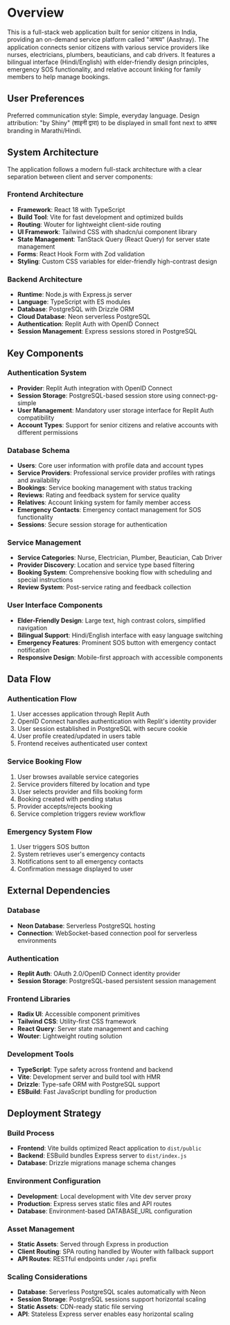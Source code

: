 # Overview

This is a full-stack web application built for senior citizens in India, providing an on-demand service platform called "आश्रय" (Aashray). The application connects senior citizens with various service providers like nurses, electricians, plumbers, beauticians, and cab drivers. It features a bilingual interface (Hindi/English) with elder-friendly design principles, emergency SOS functionality, and relative account linking for family members to help manage bookings.

## User Preferences

Preferred communication style: Simple, everyday language.
Design attribution: "by Shiny" (शाइनी द्वारा) to be displayed in small font next to आश्रय branding in Marathi/Hindi.

## System Architecture

The application follows a modern full-stack architecture with a clear separation between client and server components:

### Frontend Architecture
- **Framework**: React 18 with TypeScript
- **Build Tool**: Vite for fast development and optimized builds
- **Routing**: Wouter for lightweight client-side routing
- **UI Framework**: Tailwind CSS with shadcn/ui component library
- **State Management**: TanStack Query (React Query) for server state management
- **Forms**: React Hook Form with Zod validation
- **Styling**: Custom CSS variables for elder-friendly high-contrast design

### Backend Architecture
- **Runtime**: Node.js with Express.js server
- **Language**: TypeScript with ES modules
- **Database**: PostgreSQL with Drizzle ORM
- **Cloud Database**: Neon serverless PostgreSQL
- **Authentication**: Replit Auth with OpenID Connect
- **Session Management**: Express sessions stored in PostgreSQL

## Key Components

### Authentication System
- **Provider**: Replit Auth integration with OpenID Connect
- **Session Storage**: PostgreSQL-based session store using connect-pg-simple
- **User Management**: Mandatory user storage interface for Replit Auth compatibility
- **Account Types**: Support for senior citizens and relative accounts with different permissions

### Database Schema
- **Users**: Core user information with profile data and account types
- **Service Providers**: Professional service provider profiles with ratings and availability
- **Bookings**: Service booking management with status tracking
- **Reviews**: Rating and feedback system for service quality
- **Relatives**: Account linking system for family member access
- **Emergency Contacts**: Emergency contact management for SOS functionality
- **Sessions**: Secure session storage for authentication

### Service Management
- **Service Categories**: Nurse, Electrician, Plumber, Beautician, Cab Driver
- **Provider Discovery**: Location and service type based filtering
- **Booking System**: Comprehensive booking flow with scheduling and special instructions
- **Review System**: Post-service rating and feedback collection

### User Interface Components
- **Elder-Friendly Design**: Large text, high contrast colors, simplified navigation
- **Bilingual Support**: Hindi/English interface with easy language switching
- **Emergency Features**: Prominent SOS button with emergency contact notification
- **Responsive Design**: Mobile-first approach with accessible components

## Data Flow

### Authentication Flow
1. User accesses application through Replit Auth
2. OpenID Connect handles authentication with Replit's identity provider
3. User session established in PostgreSQL with secure cookie
4. User profile created/updated in users table
5. Frontend receives authenticated user context

### Service Booking Flow
1. User browses available service categories
2. Service providers filtered by location and type
3. User selects provider and fills booking form
4. Booking created with pending status
5. Provider accepts/rejects booking
6. Service completion triggers review workflow

### Emergency System Flow
1. User triggers SOS button
2. System retrieves user's emergency contacts
3. Notifications sent to all emergency contacts
4. Confirmation message displayed to user

## External Dependencies

### Database
- **Neon Database**: Serverless PostgreSQL hosting
- **Connection**: WebSocket-based connection pool for serverless environments

### Authentication
- **Replit Auth**: OAuth 2.0/OpenID Connect identity provider
- **Session Storage**: PostgreSQL-based persistent session management

### Frontend Libraries
- **Radix UI**: Accessible component primitives
- **Tailwind CSS**: Utility-first CSS framework
- **React Query**: Server state management and caching
- **Wouter**: Lightweight routing solution

### Development Tools
- **TypeScript**: Type safety across frontend and backend
- **Vite**: Development server and build tool with HMR
- **Drizzle**: Type-safe ORM with PostgreSQL support
- **ESBuild**: Fast JavaScript bundling for production

## Deployment Strategy

### Build Process
- **Frontend**: Vite builds optimized React application to `dist/public`
- **Backend**: ESBuild bundles Express server to `dist/index.js`
- **Database**: Drizzle migrations manage schema changes

### Environment Configuration
- **Development**: Local development with Vite dev server proxy
- **Production**: Express serves static files and API routes
- **Database**: Environment-based DATABASE_URL configuration

### Asset Management
- **Static Assets**: Served through Express in production
- **Client Routing**: SPA routing handled by Wouter with fallback support
- **API Routes**: RESTful endpoints under `/api` prefix

### Scaling Considerations
- **Database**: Serverless PostgreSQL scales automatically with Neon
- **Session Storage**: PostgreSQL sessions support horizontal scaling
- **Static Assets**: CDN-ready static file serving
- **API**: Stateless Express server enables easy horizontal scaling